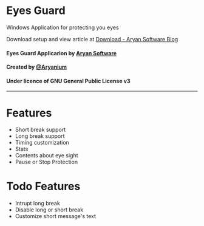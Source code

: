 Eyes Guard
===
Windows Application for protecting you eyes

Download setup and view article at [Download - Aryan Software Blog](http://aryan-pc.blog.ir/post/EyeGuard-App)


#### Eyes Guard Applicarion by [Aryan Software](http://aryan-pc.blog.ir)

#### Created by [@Aryanium](https://github.com/AryanShadowhunter)

#### Under licence of GNU General Public License v3

---

# Features

- Short break support
- Long break support
- Timing customization
- Stats
- Contents about eye sight
- Pause or Stop Protection


# Todo Features
- Intrupt long break
- Disable long or short break
- Customize short message's text


